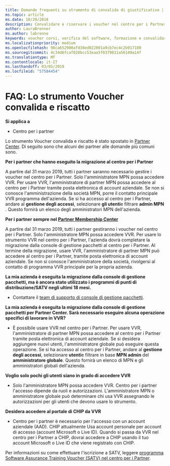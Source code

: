 ```yaml
---
title: Domande frequenti su strumento di convalida di giustificativo | Centro per i partner
ms.topic: article
ms.date: 10/29/2018
description: Convalidare e riservare i voucher nel centro per i Partner
author: LauraBrenner
ms.author: labrenne
keywords: voucher corsi, verifica del software, formazione e convalidare i voucher, riserva voucher
ms.localizationpriority: medium
ms.openlocfilehash: 98ca652900afd38ed022801a9cb7ec4c2b917180
ms.sourcegitcommit: 4c34d6fcaf020bcc53eaa5f0379011a56149a14f
ms.translationtype: MT
ms.contentlocale: it-IT
ms.lasthandoff: 03/05/2019
ms.locfileid: "57584454"
---
```

# <a name="faq-using-the-voucher-validation-and-redemption-tool"></a>FAQ: Lo strumento Voucher convalida e riscatto 

**Si applica a**

- Centro per i partner

Lo strumento Voucher convalida e riscatto è stato spostato in [Partner Center](https://partner.microsoft.com/en-us/pcv/dashboard/overview). Di seguito sono che alcuni dei partner alle domande più comuni sono. 

**Per i partner che hanno eseguito la migrazione al centro per i Partner**

 A partire dal 31 marzo 2019, tutti i partner saranno necessario gestire i voucher nel centro per i Partner. Solo l'amministratore MPN possa accedere VVR. Per usare VVR, l'amministratore di partner MPN possa accedere al centro per i Partner tramite posta elettronica di account aziendale. Se non si conosce l'amministrazione della società MPN, porre il contatto principale VVR programma dell'azienda.  Se si ha accesso al centro per i Partner, andare al **gestione degli accessi**, selezionare **gli utenti**e filtrare **admin MPN** . Questo fornirà un elenco degli amministratori MPN dell'azienda.  

**Per i partner sempre nel [Partner Membership Center](https://partner.microsoft.com/)**

A partire dal 31 marzo 2019, tutti i partner gestiranno i voucher nel centro per i Partner. Solo l'amministratore MPN possa accedere VVR. Per usare lo strumento VVR nel centro per i Partner, l'azienda dovrà completare la migrazione dalla console di gestione pacchetti al centro per i Partner. Al termine della migrazione, usare VVR, l'amministratore di partner MPN può accedere al centro per i Partner, tramite posta elettronica di account aziendale. Se non si conosce l'amministratore della società, rivolgersi al contatto di programma VVR principale per la propria azienda.  


**La mia azienda è eseguita la migrazione dalla console di gestione pacchetti, ma è ancora stato utilizzato i programmi di punti di distribuzione/SATV negli ultimi 18 mesi.**

- Contattare il [team di supporto di console di gestione pacchetti](mailto:proghelp@microsoft.com). 


**La mia azienda è eseguita la migrazione dalla console di gestione pacchetti per Partner Center. Sarà necessario eseguire alcuna operazione specifici di lavorare in VVR?** 

- È possibile usare VVR nel centro per i Partner.  Per usare VVR, l'amministratore di partner MPN possa accedere al centro per i Partner tramite posta elettronica di account aziendale. Se si desidera aggiungere nuovi utenti, l'amministratore globale può eseguire questa operazione. Se si ha accesso al centro per i Partner, andare al **gestione degli accessi**, selezionare **utenti**e filtrare in base **MPN admin** del **amministratore globale**. Questo fornirà un elenco di MPN e gli amministratori globali dell'azienda.  

**Voglio solo pochi gli utenti siano in grado di accedere VVR**

- Solo l'amministratore MPN possa accedere VVR. Centro per i partner l'accesso dipende da ruoli e autorizzazioni. L'amministratore MPN o amministratore globale può determinare chi usa VVR assegnando le autorizzazioni per gli utenti che devono usare lo strumento.

**Desidera accedere al portale di CHIP da VVR**

- Centro per i partner è necessario per l'accesso con un account aziendale (AAD).  CHIP attualmente Usa account personale per account di accesso (account Microsoft o Live ID).  Quando si passa da VVR nel centro per i Partner a CHIP, dovrai accedere a CHIP usando il tuo account Microsoft o Live ID che viene registrato con CHIP.

Per informazioni su come effettuare l'iscrizione a SATV, leggere [programma Software Assurance Training Voucher (SATV) nel centro per i Partner](software-assurance-satv.md).
 <!--
For information on how to enroll in Software Assurance DPS programs, read [Software Assurance programs in Partner Center](software-assurance-dps.md).-->